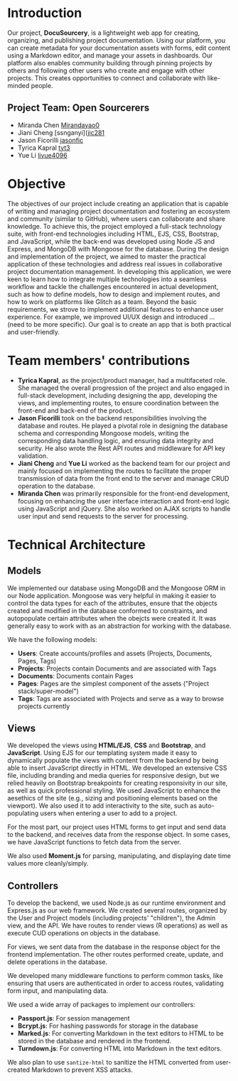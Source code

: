 # Introduction

Our project, **DocuSourcery**, is a lightweight web app for creating, organizing, and publishing project documentation. Using our platform, you can create metadata for your documentation assets with forms, edit content using a Markdown editor, and manage your assets in dashboards. Our platform also enables community building through pinning projects by others and following other users who create and engage with other projects. This creates opportunities to connect and collaborate with like-minded people.

## Project Team: Open Sourcerers

- Miranda Chen [Mirandayao0](https://github.com/Mirandayao0)
- Jiani Cheng [ssnganyi]([jic281](https://github.com/ssnganyi)
- Jason Ficorilli [jasonfic](https://github.com/jasonfic)
- Tyrica Kapral [tyt3](https://github.com/tyt3)
- Yue Li [liyue4096](https://github.com/liyue4096)

# Objective

The objectives of our project include creating an application that is capable of writing and managing project documentation and fostering an ecosystem and community (similar to GitHub), where users can collaborate and share knowledge. To achieve this, the project employed a full-stack technology suite, with front-end technologies including HTML, EJS, CSS, Bootstrap, and JavaScript, while the back-end was developed using Node JS and Express, and MongoDB with Mongoose for the database.
During the design and implementation of the project, we aimed to master the practical application of these technologies and address real issues in collaborative project documentation management. In developing this application, we were keen to learn how to integrate multiple technologies into a seamless workflow and tackle the challenges encountered in actual development, such as how to define models, how to design and implement routes, and how to work on platforms like Glitch as a team.
Beyond the basic requirements, we strove to implement additional features to enhance user experience. For example, we improved UI/UX design and introduced … (need to be more specific). Our goal is to create an app that is both practical and user-friendly.

# Team members' contributions

- **Tyrica Kapral**, as the project/product manager, had a multifaceted role. She managed the overall progression of the project and also engaged in full-stack development, including designing the app, developing the views, and implementing routes, to ensure coordination between the front-end and back-end of the product.
- **Jason Ficorilli** took on the backend responsibilities involving the database and routes. He played a pivotal role in designing the database schema and corresponding Mongoose models, writing the corresponding data handling logic, and ensuring data integrity and security. He also wrote the Rest API routes and middleware for API key validation.
- **Jiani Cheng** and **Yue Li** worked as the backend team for our project and mainly focused on implementing the routes to facilitate the proper transmission of data from the front end to the server and manage CRUD operation to the database.
- **Miranda Chen** was primarily responsible for the front-end development, focusing on enhancing the user interface interaction and front-end logic using JavaScript and jQuery. She also worked on AJAX scripts to handle user input and send requests to the server for processing.

# Technical Architecture

## Models

We implemented our database using MongoDB and the Mongoose ORM in our Node application. Mongoose was very helpful in making it easier to control the data types for each of the attributes, ensure that the objects created and modified in the database conformed to constraints, and autopopulate certain attributes when the obejcts were created it. It was generally easy to work with as an abstraction for working with the database. 

We have the following models:

- **Users**: Create accounts/profiles and assets (Projects, Documents, Pages, Tags)
- **Projects**: Projects contain Documents and are associated with Tags
- **Documents**: Documents contain Pages
- **Pages**: Pages are the simplest component of the assets ("Project stack/super-model")
- **Tags**: Tags are associated with Projects and serve as a way to browse projects currently


## Views

We developed the views using **HTML/EJS**, **CSS** and **Bootstrap**, and **JavaScript**. Using EJS for our templating system made it easy to dynamically populate the views with content from the backend by being able to insert JavaScript directly in HTML. We developed an extensive CSS file, including branding and media queries for responsive design, but we relied heavily on Bootstrap breakpoints for creating responsivity in our site, as well as quick professional styling. We used JavaScript to enhance the aesethics of the site (e.g., sizing and positioning elements based on the viewport). We also used it to add interactivity to the site, such as auto-populating users when entering a user to add to a project.

For the most part, our project uses HTML forms to get input and send data to the backend, and receives data from the response object. In some cases, we have JavaScript functions to fetch data from the server. 

We also used **Moment.js** for parsing, manipulating, and displaying date time values more cleanly/simply.

## Controllers

To develop the backend, we used Node.js as our runtime environment and Express.js as our web framework. We created several routes, organized by the User and Project models (including projects' "children"), the Admin view, and the API. We have routes to render views (R operations) as well as execute CUD operations on objects in the database. 

For views, we sent data from the database in the response object for the frontend implementation. The other routes performed create, update, and delete operations in the database.

We developed many middleware functions to perform common tasks, like ensuring that users are authenticated in order to access routes, validating form input, and manipulating data. 

We used a wide array of packages to implement our controllers:
- **Passport.js**: For session management
- **Bcrypt.js**: For hashing passwords for storage in the database
- **Marked.js**: For converting Markdown in the text editors to HTML to be stored in the database and rendered in the frontend. 
- **Turndown.js**: For converting HTML into Markdown in the text editors.

We also plan to use `santize-html` to sanitize the HTML converted from user-created Markdown to prevent XSS attacks. 
